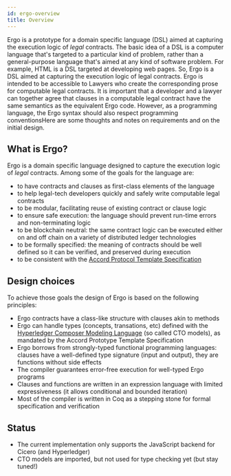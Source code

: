 ```yaml
---
id: ergo-overview
title: Overview
---
```


Ergo is a prototype for a domain specific language (DSL) aimed at capturing the execution logic of *legal* contracts. The basic idea of a DSL is a computer language that's targeted to a particular kind of problem, rather than a general-purpose language that's aimed at any kind of software problem. For example, HTML is a DSL targeted at developing web pages. So, Ergo is a DSL aimed at capturing the execution logic of legal contracts. Ergo is intended to be accessible to Lawyers who create the corresponding prose for computable legal contracts. It is important that a developer and a lawyer can together agree that clauses in a computable legal contract have the same semantics as the equivalent Ergo code. However, as a programming language, the Ergo syntax should also respect programming conventionsHere are some thoughts and notes on requirements and on the
initial design.

## What is Ergo?

Ergo is a domain specific language designed to capture the execution
logic of *legal* contracts. Among some of the goals for the language
are:
- to have contracts and clauses as first-class elements of the language
- to help legal-tech developers quickly and safely write computable legal contracts
- to be modular, facilitating reuse of existing contract or clause logic
- to ensure safe execution: the language should prevent run-time errors and non-terminating logic
- to be blockchain neutral: the same contract logic can be executed either on and off chain on a variety of distributed ledger technologies
- to be formally specified: the meaning of contracts should be well defined so it can be verified, and preserved during execution
- to be consistent with the [Accord Protocol Template Specification](https://docs.google.com/document/d/1UacA_r2KGcBA2D4voDgGE8jqid-Uh4Dt09AE-shBKR0)

## Design choices

To achieve those goals the design of Ergo is based on the following
principles:

- Ergo contracts have a class-like structure with clauses akin to methods
- Ergo can handle types (concepts, transations, etc) defined with the [Hyperledger Composer Modeling Language](https://hyperledger.github.io/composer/latest/reference/cto_language) (so called CTO models), as mandated by the Accord Prototype Template Specification
- Ergo borrows from strongly-typed functional programming languages: clauses have a well-defined type signature (input and output), they are functions without side effects
- The compiler guarantees error-free execution for well-typed Ergo programs
- Clauses and functions are written in an expression language with limited expressiveness (it allows conditional and bounded iteration)
- Most of the compiler is written in Coq as a stepping stone for formal specification and verification

## Status

- The current implementation only supports the JavaScript backend for Cicero (and Hyperledger)
- CTO models are imported, but not used for type checking yet (but stay tuned!)

